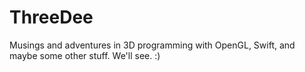 ThreeDee
========

Musings and adventures in 3D programming with OpenGL, Swift, and maybe some
other stuff. We'll see. :)
